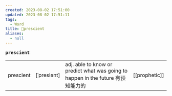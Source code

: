 ```yaml
---
created: 2023-08-02 17:51:00
updated: 2023-08-02 17:51:11
tags:
  - Word
title: 📖prescient
aliases:
  - null
---
```


<pre><strong>prescient</strong></pre>
|   |   |   |   |
|---|---|---|---|
|prescient|[ˈpresiənt]|adj. able to know or predict what was going to happen in the future 有预知能⼒的|[[prophetic]]|